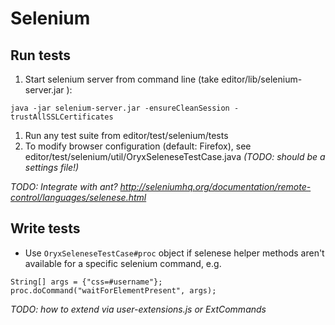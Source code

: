 # Selenium #
## Run tests ##
  1. Start selenium server from command line (take editor/lib/selenium-server.jar ):
```
java -jar selenium-server.jar -ensureCleanSession -trustAllSSLCertificates
```
  1. Run any test suite from editor/test/selenium/tests
  1. To modify browser configuration (default: Firefox), see editor/test/selenium/util/OryxSeleneseTestCase.java _(TODO: should be a settings file!)_

_TODO: Integrate with ant? http://seleniumhq.org/documentation/remote-control/languages/selenese.html_

## Write tests ##
  * Use `OryxSeleneseTestCase#proc` object if selenese helper methods aren't available for a specific selenium command, e.g.
```
String[] args = {"css=#username"};
proc.doCommand("waitForElementPresent", args);
```
_TODO: how to extend via user-extensions.js or ExtCommands_